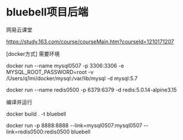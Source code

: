# bluebell项目后端

网易云课堂

https://study.163.com/course/courseMain.htm?courseId=1210171207


[docker方式]
需要环境

docker run --name mysql0507 -p 3306:3306 -e MYSQL_ROOT_PASSWORD=root -v /Users/q1mi/docker/mysql:/var/lib/mysql -d mysql:5.7

docker run --name redis0500 -p 6379:6379 -d redis:5.0.14-alpine3.15

编译并运行

docker build . -t bluebell

docker run -p 8888:8888 --link=mysql0507:mysql0507 --link=redis0500:redis0500  bluebell